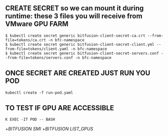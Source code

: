 ## CREATE SECRET so we can mount it during runtime: these 3 files you will receive from VMware GPU FARM
``` 
$ kubectl create secret generic bitfusion-client-secret-ca.crt --from-file=tokens/ca.crt -n bfc-namespace
$ kubectl create secret generic bitfusion-client-secret-client.yml --from-file=tokens/client.yaml -n bfc-namespace
$ kubectl create secret generic bitfusion-client-secret-servers.conf --from-file=tokens/servers.conf -n bfc-namespace
```
## ONCE SECRET ARE CREATED JUST RUN YOU POD
```
kubectl create -f run-pod.yaml
```

## TO TEST IF GPU ARE ACCESSIBLE 
```
K EXEC -IT POD -- BASH
```
+_BITFUSION SMI_
+_BITFUSION LIST_GPUS_
